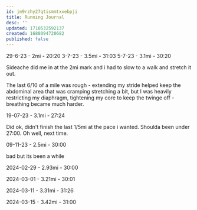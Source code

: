 ```yaml
---
id: jm9rzhy27qtismmtxxebpji
title: Running Journal
desc: ''
updated: 1710532592137
created: 1688094720682
published: false
---
```


29-6-23 - 2mi - 20:20
3-7-23 - 3.5mi - 31:03
5-7-23 - 3.1mi - 30:20

Sideache did me in at the 2mi mark and i had to slow to a walk and stretch it out.

The last 6/10 of a mile was rough - extending my stride helped keep the abdominal area that was cramping stretching a bit, but I was heavily restricting my diaphragm, tightening my core to keep the twinge off - breathing became much harder.

19-07-23 - 3.1mi - 27:24

Did ok, didn't finish the last 1/5mi at the pace i wanted. Shoulda been under 27:00. Oh well, next time.

09-11-23 - 2.5mi - 30:00

bad but its been a while

2024-02-29 - 2.93mi - 30:00

2024-03-01 - 3.21mi - 30:01

2024-03-11 - 3.31mi - 31:26

2024-03-15 - 3.42mi - 31:00
